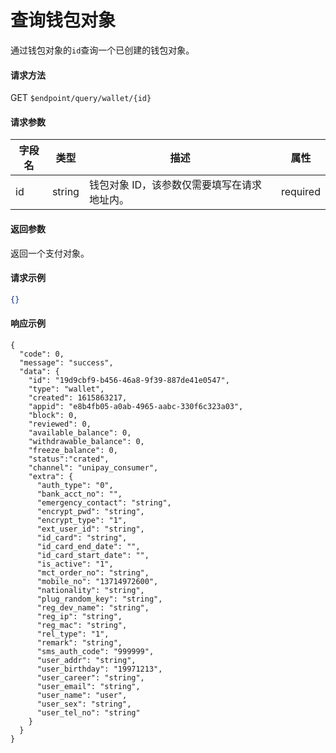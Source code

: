 # 查询钱包对象

通过钱包对象的`id`查询一个已创建的钱包对象。

#### 请求方法

GET `$endpoint/query/wallet/{id}`

#### 请求参数

| 字段名 | 类型   | 描述                                        | 属性     |
| ------ | ------ | ------------------------------------------- | -------- |
| id     | string | 钱包对象 ID，该参数仅需要填写在请求地址内。 | required |
#### 返回参数

返回一个支付对象。

#### 请求示例
```json
{}
```

#### 响应示例

```jsonc
{
  "code": 0,
  "message": "success",
  "data": {
    "id": "19d9cbf9-b456-46a8-9f39-887de41e0547",
    "type": "wallet",
    "created": 1615863217,
    "appid": "e8b4fb05-a0ab-4965-aabc-330f6c323a03",
    "block": 0,
    "reviewed": 0,
    "available_balance": 0,
    "withdrawable_balance": 0,
    "freeze_balance": 0,
    "status":"crated",
    "channel": "unipay_consumer",
    "extra": {
      "auth_type": "0",
      "bank_acct_no": "",
      "emergency_contact": "string",
      "encrypt_pwd": "string",
      "encrypt_type": "1",
      "ext_user_id": "string",
      "id_card": "string",
      "id_card_end_date": "",
      "id_card_start_date": "",
      "is_active": "1",
      "mct_order_no": "string",
      "mobile_no": "13714972600",
      "nationality": "string",
      "plug_random_key": "string",
      "reg_dev_name": "string",
      "reg_ip": "string",
      "reg_mac": "string",
      "rel_type": "1",
      "remark": "string",
      "sms_auth_code": "999999",
      "user_addr": "string",
      "user_birthday": "19971213",
      "user_career": "string",
      "user_email": "string",
      "user_name": "user",
      "user_sex": "string",
      "user_tel_no": "string"
    }
  }
}
```
